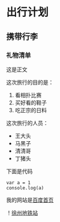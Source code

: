 # 出行计划
## 携带行李
### 礼物清单

这是正文

这次旅行的目的是：

1. 看相扑比赛
2. 买好看的鞋子
3. 吃正宗的日料

这次旅行的人员：

* 王大头
* 马黑子
* 清清哥
* 丁猪头

下面是代码

    var a = 1
    console.log(a)

我的网站是[百度首页](http://baidu.com)

！[徐州地铁站](1.png)


